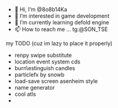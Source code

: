 - 👋 Hi, I’m @8o8b14Ka
- 👀 I’m interested in game development 
- 🌱 I’m currently learning defold engine
- 📫 How to reach me ... tg:@SON_TSE 

<!---
8o8b14Ka/8o8b14Ka is a ✨ special ✨ repository because its `README.md` (this file) appears on your GitHub profile.
You can click the Preview link to take a look at your changes.
--->
my TODO (cuz im lazy to place it properly)
 - renpy swipe substitute
 - location event system cds
 - burn\estinguish candles
 - particlefx by snowb
 - load-save screen asenheim style
 - name generator
 - cool atls
 - 
